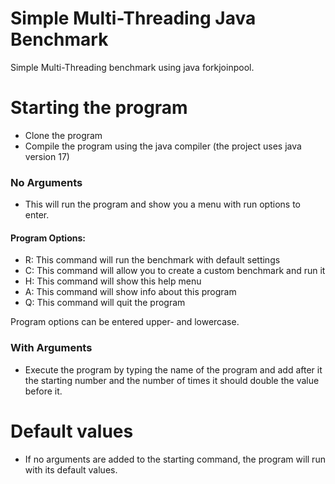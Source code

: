 # Simple Multi-Threading Java Benchmark
Simple Multi-Threading benchmark using java forkjoinpool.

# Starting the program
- Clone the program
- Compile the program using the java compiler (the project uses java version 17)

### No Arguments
- This will run the program and show you a menu with run options to enter.

#### Program Options: 
- R: This command will run the benchmark with default settings
- C: This command will allow you to create a custom benchmark and run it
- H: This command will show this help menu
- A: This command will show info about this program
- Q: This command will quit the program

Program options can be entered upper- and lowercase.

### With Arguments
- Execute the program by typing the name of the program and add after it the starting number and the number of times it should double the value before it.

# Default values
- If no arguments are added to the starting command, the program will run with its default values.
